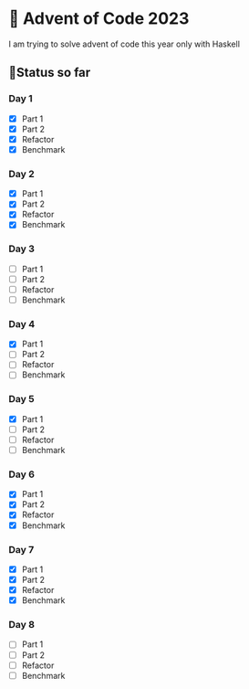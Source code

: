 # 🎅 Advent of Code 2023

I am trying to solve advent of code this year only with Haskell

## 🚩Status so far

### Day 1
- [x] Part 1
- [x] Part 2
- [x] Refactor
- [x] Benchmark
### Day 2
- [x] Part 1
- [x] Part 2
- [x] Refactor
- [x] Benchmark
### Day 3
- [ ] Part 1
- [ ] Part 2
- [ ] Refactor
- [ ] Benchmark
### Day 4
- [x] Part 1
- [ ] Part 2
- [ ] Refactor
- [ ] Benchmark
### Day 5
- [x] Part 1
- [ ] Part 2
- [ ] Refactor
- [ ] Benchmark
### Day 6
- [x] Part 1
- [x] Part 2
- [x] Refactor
- [x] Benchmark
### Day 7
- [x] Part 1
- [x] Part 2
- [x] Refactor
- [x] Benchmark
### Day 8
- [ ] Part 1
- [ ] Part 2
- [ ] Refactor
- [ ] Benchmark
